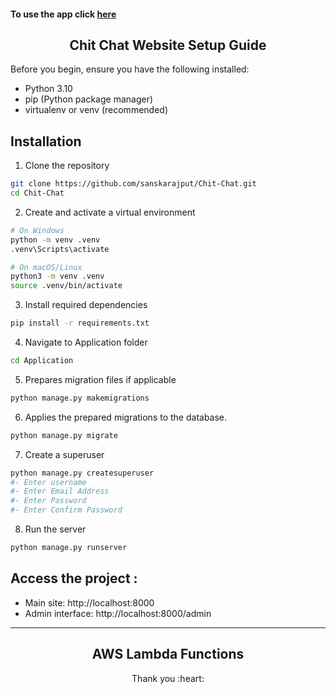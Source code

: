 #### To use the app click [here](http://43.204.215.250:8000/)


<div align="center">

## Chit Chat Website Setup Guide
</div>

Before you begin, ensure you have the following installed:
- Python 3.10
- pip (Python package manager)
- virtualenv or venv (recommended)

## Installation

1. Clone the repository
```bash
git clone https://github.com/sanskarajput/Chit-Chat.git
cd Chit-Chat
```

2. Create and activate a virtual environment
```bash
# On Windows
python -m venv .venv
.venv\Scripts\activate

# On macOS/Linux
python3 -m venv .venv
source .venv/bin/activate
```

3. Install required dependencies
```bash
pip install -r requirements.txt
```

4. Navigate to Application folder
```bash
cd Application
```

5. Prepares migration files if applicable
```bash
python manage.py makemigrations
```

6. Applies the prepared migrations to the database.
```bash
python manage.py migrate
```

7. Create a superuser
```bash
python manage.py createsuperuser
#- Enter username
#- Enter Email Address
#- Enter Password
#- Enter Confirm Password
```

8. Run the server
```bash
python manage.py runserver
```


## Access the project :

* Main site: http://localhost:8000
* Admin interface: http://localhost:8000/admin


---

<div align="center">

## AWS Lambda Functions
</div>



<div align="center">
Thank you :heart:
</div>

